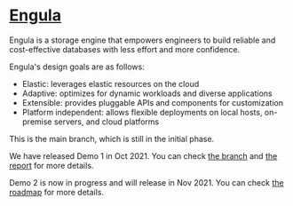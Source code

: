 # [Engula](https://engula.com)

Engula is a storage engine that empowers engineers to build reliable and cost-effective databases with less effort and more confidence.

Engula's design goals are as follows:

- Elastic: leverages elastic resources on the cloud
- Adaptive: optimizes for dynamic workloads and diverse applications
- Extensible: provides pluggable APIs and components for customization
- Platform independent: allows flexible deployments on local hosts, on-premise servers, and cloud platforms

This is the main branch, which is still in the initial phase.

We have released Demo 1 in Oct 2021.
You can check [the branch](https://github.com/engula/engula/tree/demo-1) and [the report](https://engula.com/posts/demo-1/) for more details.

Demo 2 is now in progress and will release in Nov 2021.
You can check [the roadmap](https://github.com/engula/engula/discussions/29) for more details.
